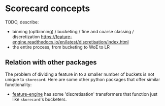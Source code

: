 # Scorecard concepts

TODO, describe:

- binning (optbinning) / bucketing / fine and coarse classing / discretization https://feature-engine.readthedocs.io/en/latest/discretisation/index.html
- the entire process, from bucketing to WoE to LR


## Relation with other packages

The problem of dividing a feature in to a smaller number of buckets is not unique to `skorecard`. Here are some other python packages that offer similar functionality:

- [feature-engine](https://feature-engine.readthedocs.io/en/latest/discretisation/index.html) has some 'discretisation' transformers that function just like `skorecard`'s bucketers.

